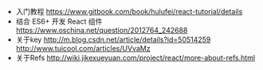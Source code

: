* 入门教程
https://www.gitbook.com/book/hulufei/react-tutorial/details
* 结合 ES6+ 开发 React 组件
https://www.oschina.net/question/2012764_242688
* 关于key
http://m.blog.csdn.net/article/details?id=50514259
http://www.tuicool.com/articles/UVvaMz
* 关于Refs
http://wiki.jikexueyuan.com/project/react/more-about-refs.html
